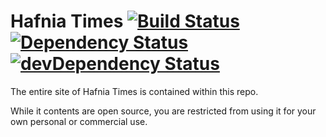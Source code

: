 Hafnia Times [![Build Status](https://travis-ci.org/hafniatimes/hafniatimes.github.io.svg)](https://travis-ci.org/hafniatimes/hafniatimes.github.io) [![Dependency Status](https://gemnasium.com/hafniatimes/hafniatimes.github.io.svg)](https://gemnasium.com/hafniatimes/hafniatimes.github.io) [![devDependency Status](https://david-dm.org/ndarville/style/dev-status.svg)](https://david-dm.org/hafniatimes/hafniatimes.github.io#info=devDependencies)
============
The entire site of Hafnia Times is contained within this repo.

While it contents are open source, you are restricted from using it for your own personal or commercial use.
